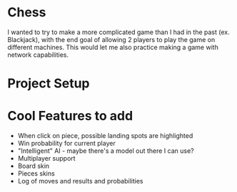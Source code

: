 # Chess
I wanted to try to make a more complicated game than I had in the past (ex. Blackjack), with the end goal of allowing 2 players to play the game on different machines. This would let me also practice making a game with network capabilities.

# Project Setup

# Cool Features to add
- When click on piece, possible landing spots are highlighted
- Win probability for current player
- "Intelligent" AI - maybe there's a model out there I can use?
- Multiplayer support
- Board skin
- Pieces skins
- Log of moves and results and probabilities